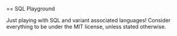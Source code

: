 == SQL Playground

Just playing with SQL and variant associated languages! Consider everything to be under the MIT license, unless stated otherwise.
